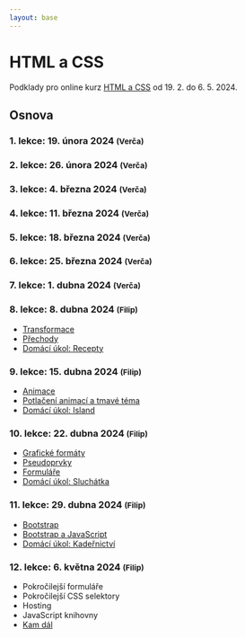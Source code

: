 ```yaml
---
layout: base
---
```


# HTML a CSS

Podklady pro online kurz [HTML a CSS](https://www.czechitas.cz/kurzy/html-a-css) od 19. 2. do 6. 5. 2024.

## Osnova

### 1. lekce: 19. února 2024 <small>(Verča)</small>

### 2. lekce: 26. února 2024 <small>(Verča)</small>

### 3. lekce: 4. března 2024 <small>(Verča)</small>

### 4. lekce: 11. března 2024 <small>(Verča)</small>

### 5. lekce: 18. března 2024 <small>(Verča)</small>

### 6. lekce: 25. března 2024 <small>(Verča)</small>

### 7. lekce: 1. dubna 2024 <small>(Verča)</small>

### 8. lekce: 8. dubna 2024 <small>(Filip)</small>

- [Transformace](transformace)
- [Přechody](prechody)
- [Domácí úkol: Recepty](domaci-ukol-recepty)

### 9. lekce: 15. dubna 2024 <small>(Filip)</small>

- [Animace](animace)
- [Potlačení animací a tmavé téma](potlaceni-animaci-a-tmave-tema)
- [Domácí úkol: Island](domaci-ukol-island)

### 10. lekce: 22. dubna 2024 <small>(Filip)</small>

- [Grafické formáty](graficke-formaty)
- [Pseudoprvky](pseudoprvky)
- [Formuláře](formulare)
- [Domácí úkol: Sluchátka](domaci-ukol-sluchatka)

### 11. lekce: 29. dubna 2024 <small>(Filip)</small>

- [Bootstrap](bootstrap-css)
- [Bootstrap a JavaScript](bootstrap-javascript)
- [Domácí úkol: Kadeřnictví](domaci-ukol-kadernictvi)

### 12. lekce: 6. května 2024 <small>(Filip)</small>

- Pokročilejší formuláře
- Pokročilejší CSS selektory
- Hosting
- JavaScript knihovny
- [Kam dál](kam-dal)

